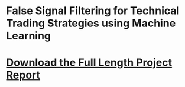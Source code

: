 ﻿# False Signal Filtering for Technical Trading Strategies using Machine Learning
# [Download the Full Length Project Report](./False_Signal_Filtering_for_Technical_Trading_Strategies_using_Machine_Learning)
